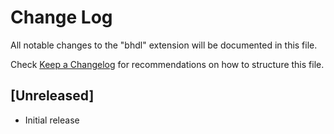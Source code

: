 # Change Log

All notable changes to the "bhdl" extension will be documented in this file.

Check [Keep a Changelog](http://keepachangelog.com/) for recommendations on how to structure this file.

## [Unreleased]

- Initial release